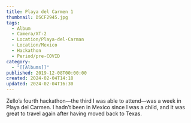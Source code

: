 ```yaml
---
title: Playa del Carmen 1
thumbnail: DSCF2945.jpg
tags:
  - Album
  - Camera/XT-2
  - Location/Playa-del-Carman
  - Location/Mexico
  - Hackathon
  - Period/pre-COVID
category:
  - "[[Albums]]"
published: 2019-12-08T00:00:00
created: 2024-02-04T14:18
updated: 2024-02-04T16:30
---
```

Zello’s fourth hackathon—the third I was able to attend—was a week in Playa del Carmen. I hadn’t been in Mexico since I was a child, and it was great to travel again after having moved back to Texas.

